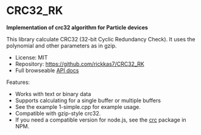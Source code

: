 # CRC32_RK

**Implementation of crc32 algorithm for Particle devices**

This library calculate CRC32 (32-bit Cyclic Redundancy Check). It uses the polynomial and other parameters as in gzip. 

- License: MIT
- Repository: https://github.com/rickkas7/CRC32_RK
- Full browseable [API docs](https://rickkas7.github.io/CRC32_RK/)

Features:

- Works with text or binary data
- Supports calculating for a single buffer or multiple buffers
- See the example 1-simple.cpp for example usage. 
- Compatible with gzip-style crc32.
- If you need a compatible version for node.js, see the [crc](https://www.npmjs.com/package/crc) package in NPM.


